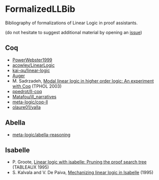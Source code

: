 # FormalizedLLBib

Bibliography of formalizations of Linear Logic in proof assistants.

(do not hesitate to suggest additional material by opening an [issue](https://github.com/ComputerAidedLL/FormalizedLLBib/issues))

## Coq

* [PowerWebster1999](https://github.com/ComputerAidedLL/PowerWebster_ILL)
* [acowley/LinearLogic](https://github.com/acowley/LinearLogic)
* [kai-qu/linear-logic](https://github.com/kai-qu/linear-logic)
* [Auger](https://github.com/ComputerAidedLL/Auger_LinearLogic)
* M. Sadrzadeh, [Modal linear logic in higher order logic: An experiment with Coq](https://eprints.soton.ac.uk/261814/1/tphols03.pdf) (TPHOL 2003)
* [ppedrot/ll-coq](https://github.com/ppedrot/ll-coq)
* [Matafou/ill_narratives](https://github.com/Matafou/ill_narratives)
* [meta-logic/coq-ll](https://github.com/meta-logic/coq-ll)
* [olaure01/yalla](https://github.com/olaure01/yalla)

## Abella

* [meta-logic/abella-reasoning](https://github.com/meta-logic/abella-reasoning)

## Isabelle

* P. Groote, [Linear logic with isabelle: Pruning the proof search tree](http://dx.doi.org/10.1007/3-540-59338-1_41) (TABLEAUX 1995)
* S. Kalvala and V. De Paiva, [Mechanizing linear logic in Isabelle](https://www.cl.cam.ac.uk/~lp15/papers/Workshop/papers/kalvala-linear.pdf) (1995)
